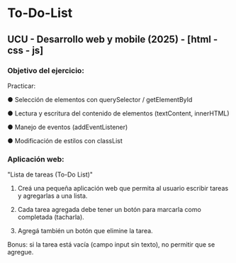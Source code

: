 # To-Do-List
## UCU - Desarrollo web y mobile (2025) - [html - css - js] 
 
### Objetivo del ejercicio: 
Practicar:

●  Selección de elementos con querySelector / getElementById 
 
●  Lectura y escritura del contenido de elementos (textContent, innerHTML) 
 
●  Manejo de eventos (addEventListener) 
 
●  Modificación de estilos con classList 
 
 
### Aplicación web: 
"Lista de tareas (To-Do List)" 
1.  Creá una pequeña aplicación web que permita al usuario escribir tareas 
y agregarlas a una lista. 
 
2.  Cada tarea agregada debe tener un botón para marcarla como 
completada (tacharla). 
 
3.  Agregá también un botón que elimine la tarea. 
 

Bonus: si la tarea está vacía (campo input sin texto), no permitir que se agregue. 